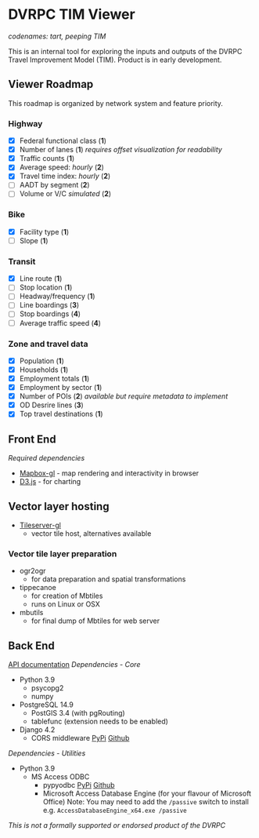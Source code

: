 # DVRPC TIM Viewer  
*codenames: tart, peeping TIM*

This is an internal tool for exploring the inputs and outputs of the DVRPC Travel Improvement Model (TIM). Product is in early development.

## Viewer Roadmap 
This roadmap is organized by network system and feature priority. 

### Highway
- [x] Federal functional class  (__1__)
- [x] Number of lanes  (__1__)  *requires offset visualization for readability*
- [x] Traffic counts  (__1__)
- [x] Average speed: *hourly*  (__2__)
- [x] Travel time index: *hourly*  (__2__)
- [ ] AADT by segment  (__2__)
- [ ] Volume or V/C *simulated*  (__2__)

### Bike
- [x] Facility type  (__1__)
- [ ] Slope  (__1__)

### Transit
- [x] Line route  (__1__)
- [ ] Stop location  (__1__)
- [ ] Headway/frequency  (__1__)
- [ ] Line boardings  (__3__)
- [ ] Stop boardings  (__4__)
- [ ] Average traffic speed  (__4__)

### Zone and travel data
- [x] Population  (__1__)
- [x] Households  (__1__)
- [x] Employment totals  (__1__)
- [x] Employment by sector  (__1__)
- [x] Number of POIs  (__2__)  *available but require metadata to implement*
- [x] OD Desrire lines  (__3__)
- [x] Top travel destinations  (__1__)

## Front End
*Required dependencies*
* [Mapbox-gl](https://github.com/mapbox/mapbox-gl-js) - map rendering and interactivity in browser
* [D3.js](https://d3js.org/) - for charting

## Vector layer hosting
* [Tileserver-gl](https://github.com/maptiler/tileserver-gl) 
    * vector tile host, alternatives available

### Vector tile layer preparation
* ogr2ogr 
    * for data preparation and spatial transformations
* tippecanoe
    * for creation of Mbtiles
    * runs on Linux or OSX
* mbutils 
    * for final dump of Mbtiles for web server

## Back End
[API documentation](/api/README.md)
*Dependencies - Core*
* Python 3.9
    * psycopg2
    * numpy
* PostgreSQL 14.9
    * PostGIS 3.4 (with pgRouting)
    * tablefunc (extension needs to be enabled)
* Django 4.2
    * CORS middleware [PyPi](https://pypi.org/project/django-cors-headers/) [Github](https://github.com/adamchainz/django-cors-headers)

*Dependencies - Utilities*
* Python 3.9
    * MS Access ODBC
        * pypyodbc [PyPi](https://pypi.python.org/pypi/pypyodbc) [Github](https://github.com/jiangwen365/pypyodbc)
        * Microsoft Access Database Engine (for your flavour of Microsoft Office)
            Note: You may need to add the `/passive` switch to install e.g. `AccessDatabaseEngine_x64.exe /passive`



_This is not a formally supported or endorsed product of the DVRPC_
